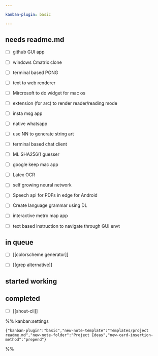 ```yaml
---

kanban-plugin: basic

---
```


## needs readme.md

- [ ] github GUI app
- [ ] windows Cmatrix clone
- [ ] terminal based PONG
- [ ] text to web renderer
- [ ] Mircrosoft to do widget for mac os
- [ ] extension (for arc) to render reader/reading mode
- [ ] insta msg app
- [ ] native whatsapp
- [ ] use NN to generate string art
- [ ] terminal based chat client
- [ ] ML SHA256() guesser
- [ ] google keep mac app
- [ ] Latex OCR
- [ ] self growing neural network
- [ ] Speech api for PDFs in edge for Android
- [ ] Create language grammar using DL
- [ ] interactive metro map app
- [ ] text based instruction to navigate through GUI envt


## in queue

- [ ] [[colorscheme generator]]
- [ ] [[grep alternative]]


## started working



## completed

- [ ] [[shout-cli]]




%% kanban:settings
```
{"kanban-plugin":"basic","new-note-template":"Templates/project readme.md","new-note-folder":"Project Ideas","new-card-insertion-method":"prepend"}
```
%%